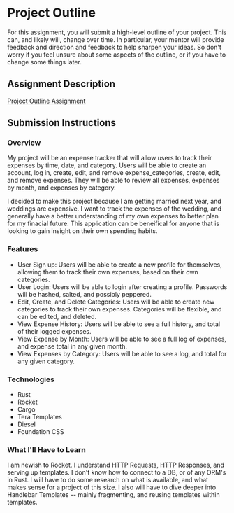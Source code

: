 # Project Outline
For this assignment, you will submit a high-level outline of your project. This can, and likely will, change over time. In particular, your mentor will provide feedback and direction and feedback to help sharpen your ideas. So don't worry if you feel unsure about some aspects of the outline, or if you have to change some things later.

## Assignment Description
[Project Outline Assignment](https://education.launchcode.org/liftoff/modules/assignments/project-outline)

## Submission Instructions

### Overview
My project will be an expense tracker that will allow users to track their expenses by time, date, and category. Users will be able to create an account, log in, create, edit, and remove expense_categories, create, edit, and remove expenses. They will be able to review all expenses, expenses by month, and expenses by category.

I decided to make this project because I am getting married next year, and weddings are expensive. I want to track the expenses of the wedding, and generally have a better understanding of my own expenses to better plan for my finacial future. This application can be beneifical for anyone that is looking to gain insight on their own spending habits.


### Features

- User Sign up: Users will be able to create a new profile for themselves, allowing them to track their own expenses, based on their own categories.
- User Login: Users will be able to login after creating a profile. Passwords will be hashed, salted, and possibly peppered.
- Edit, Create, and Delete Categories: Users will be able to create new categories to track their own expenses. Categories will be flexible, and can be edited, and deleted.
- View Expense History: Users will be able to see a full history, and total of their logged expenses.
- View Expense by Month: Users will be able to see a full log of expenses, and expense total in any given month.
- View Expenses by Category: Users will be able to see a log, and total for any given category.

### Technologies
- Rust
- Rocket
- Cargo
- Tera Templates
- Diesel
- Foundation CSS

### What I'll Have to Learn
I am newish to Rocket. I understand HTTP Requests, HTTP Responses, and serving up templates. I don't know how to connect to a DB, or of any ORM's in Rust. I will have to do some research on what is available, and what makes sense for a project of this size. I also will have to dive deeper into Handlebar Templates -- mainly fragmenting, and reusing templates within templates.